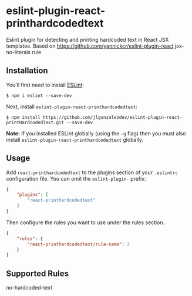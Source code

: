 # eslint-plugin-react-printhardcodedtext

Eslint plugin for detecting and printing hardcoded text in React JSX templates. Based on https://github.com/yannickcr/eslint-plugin-react  jsx-no-literals rule

## Installation

You'll first need to install [ESLint](http://eslint.org):

```
$ npm i eslint --save-dev
```

Next, install `eslint-plugin-react-printhardcodedtext`:

```
$ npm install https://github.com/jlgonzalezdev/eslint-plugin-react-printHardcodedText.git --save-dev
```

**Note:** If you installed ESLint globally (using the `-g` flag) then you must also install `eslint-plugin-react-printhardcodedtext` globally.

## Usage

Add `react-printhardcodedtext` to the plugins section of your `.eslintrc` configuration file. You can omit the `eslint-plugin-` prefix:

```json
{
    "plugins": [
        "react-printhardcodedtext"
    ]
}
```


Then configure the rules you want to use under the rules section.

```json
{
    "rules": {
        "react-printhardcodedtext/rule-name": 2
    }
}
```

## Supported Rules
no-hardcoded-text





